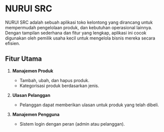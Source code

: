 # NURUl SRC

NURUl SRC adalah sebuah aplikasi toko kelontong yang dirancang untuk mempermudah pengelolaan produk, dan kebutuhan operasional lainnya. Dengan tampilan sederhana dan fitur yang lengkap, aplikasi ini cocok digunakan oleh pemilik usaha kecil untuk mengelola bisnis mereka secara efisien.

## Fitur Utama

1. **Manajemen Produk**

   - Tambah, ubah, dan hapus produk.
   - Kategorisasi produk berdasarkan jenis.

2. **Ulasan Pelanggan**

   - Pelanggan dapat memberikan ulasan untuk produk yang telah dibeli.

3. **Manajemen Pengguna**
   - Sistem login dengan peran (admin atau pelanggan).
